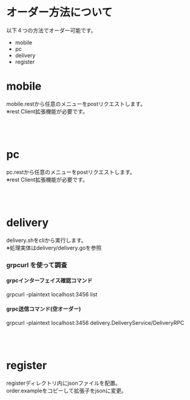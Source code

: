 # オーダー方法について

以下４つの方法でオーダー可能です。
- mobile
- pc
- delivery
- register


# mobile
mobile.restから任意のメニューをpostリクエストします。   
※rest Client拡張機能が必要です。

<br><br>

# pc
pc.restから任意のメニューをpostリクエストします。   
※rest Client拡張機能が必要です。

<br><br>

# delivery
delivery.shをcliから実行します。   
※処理実体はdelivery/delivery.goを参照

### grpcurl を使って調査
#### grpcインターフェイス確認コマンド   
grpcurl -plaintext localhost:3456 list

#### grpc送信コマンド(空オーダー)   
grpcurl -plaintext localhost:3456 delivery.DeliveryService/DeliveryRPC 

<br><br>
# register
registerディレクトリ内にjsonファイルを配置。   
order.exampleをコピーして拡張子をjsonに変更。   
<br><br>


